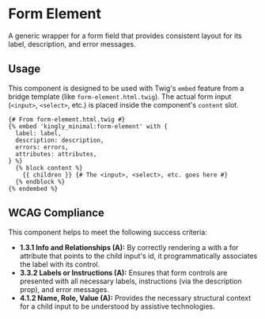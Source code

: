 # Form Element

A generic wrapper for a form field that provides consistent layout for its
label, description, and error messages.

## Usage

This component is designed to be used with Twig's `embed` feature from a bridge
template (like `form-element.html.twig`). The actual form
input (`<input>`, `<select>`, etc.) is placed inside the component's `content`
slot.

```twig
{# From form-element.html.twig #}
{% embed 'kingly_minimal:form-element' with {
  label: label,
  description: description,
  errors: errors,
  attributes: attributes,
} %}
  {% block content %}
    {{ children }} {# The <input>, <select>, etc. goes here #}
  {% endblock %}
{% endembed %}
```

## WCAG Compliance

This component helps to meet the following success criteria:

- **1.3.1 Info and Relationships (A):** By correctly rendering a <label> with a
  for attribute that points to the child input's id, it programmatically
  associates the label with its control.
- **3.3.2 Labels or Instructions (A):** Ensures that form controls are presented
  with all necessary labels, instructions (via the description prop), and error
  messages.
- **4.1.2 Name, Role, Value (A):** Provides the necessary structural context for
  a child input to be understood by assistive technologies.

